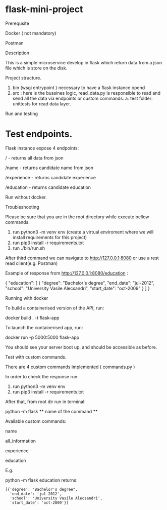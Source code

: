 # flask-mini-project

Prerequsite 

 Docker ( not mandatory)
 
 Postman
 
 Description
 
 This is a simple microservice develop in flask which return data  from a json file which is store on the disk.
 
 Project structure. 
 
 1. bin (wsgi entrypoint ) necessary to have a flask instance opend
 2. src : here is the bussines logic, read_data.py is responsible to read and send all the data via endpoints or custom commands. 
  a. test folder: unittests for read data layer.
  

Run and testing

# Test endpoints. 

Flask instance expose 4 endpoints:

/ - returns all data from json

/name - returns candidate name from json

/experience - returns candidate experience

/education - returns candidate education 

Run without docker. 

Troubleshooting

 Please be sure that you are in the root directory while execute bellow commands. 

1. run python3 -m venv env (create a virtual enviroment where we will install requirements for this project)
2. run pip3 install -r requirements.txt
3. run ./bin/run.sh

After third command we can navigate to http://127.0.0.1:8080 or use a rest read client(e.g. Postman)

Example of response from http://127.0.0.1:8080/education :


  {
      "education": [
          {
              "degree": "Bachelor's degree",
              "end_date": "jul-2012",
              "school": "University Vasile Alecsandri",
              "start_date": "oct-2009"
          }
      ]
  }
  
Running with docker

To build a containerised version of the API, run:

docker build . -t flask-app

To launch the containerised app, run:

docker run -p 5000:5000 flask-app

You should see your server boot up, and should be accessible as before.

Test with custom commands. 

There are 4 custom commands implemented ( commands.py )

In order to check the response run:
1. run python3 -m venv env
2. run pip3 install -r requirements.txt

After that, from root dir run in terminal:

python -m flask ** name of the command **

Available custom commands:

name

all_information

experience

education


E.g. 

python -m flask education returns: 

    [{'degree': "Bachelor's degree",
      'end_date': 'jul-2012',
      'school': 'University Vasile Alecsandri',
      'start_date': 'oct-2009'}]


 
